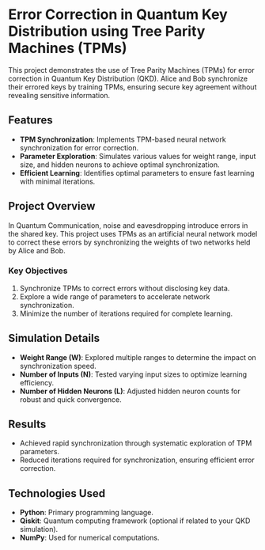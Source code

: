 # Error Correction in Quantum Key Distribution using Tree Parity Machines (TPMs)

This project demonstrates the use of Tree Parity Machines (TPMs) for error correction in Quantum Key Distribution (QKD). Alice and Bob synchronize their errored keys by training TPMs, ensuring secure key agreement without revealing sensitive information.

## Features
- **TPM Synchronization**: Implements TPM-based neural network synchronization for error correction.
- **Parameter Exploration**: Simulates various values for weight range, input size, and hidden neurons to achieve optimal synchronization.
- **Efficient Learning**: Identifies optimal parameters to ensure fast learning with minimal iterations.

## Project Overview
In Quantum Communication, noise and eavesdropping introduce errors in the shared key. This project uses TPMs as an artificial neural network model to correct these errors by synchronizing the weights of two networks held by Alice and Bob.

### Key Objectives
1. Synchronize TPMs to correct errors without disclosing key data.
2. Explore a wide range of parameters to accelerate network synchronization.
3. Minimize the number of iterations required for complete learning.

## Simulation Details
- **Weight Range (W)**: Explored multiple ranges to determine the impact on synchronization speed.
- **Number of Inputs (N)**: Tested varying input sizes to optimize learning efficiency.
- **Number of Hidden Neurons (L)**: Adjusted hidden neuron counts for robust and quick convergence.

## Results
- Achieved rapid synchronization through systematic exploration of TPM parameters.
- Reduced iterations required for synchronization, ensuring efficient error correction.

## Technologies Used
- **Python**: Primary programming language.
- **Qiskit**: Quantum computing framework (optional if related to your QKD simulation).
- **NumPy**: Used for numerical computations.

